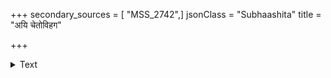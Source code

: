 +++
secondary_sources = [ "MSS_2742",]
jsonClass = "Subhaashita"
title = "अयि चेतोविहग"

+++

<details><summary>Text</summary>

अयि चेतोविहग त्वं विषयारण्ये भ्रमन्नसि श्रान्तः।  
विश्रामकामना चेच् छिवकल्परुहे चिरं तिष्ठ॥
</details>
